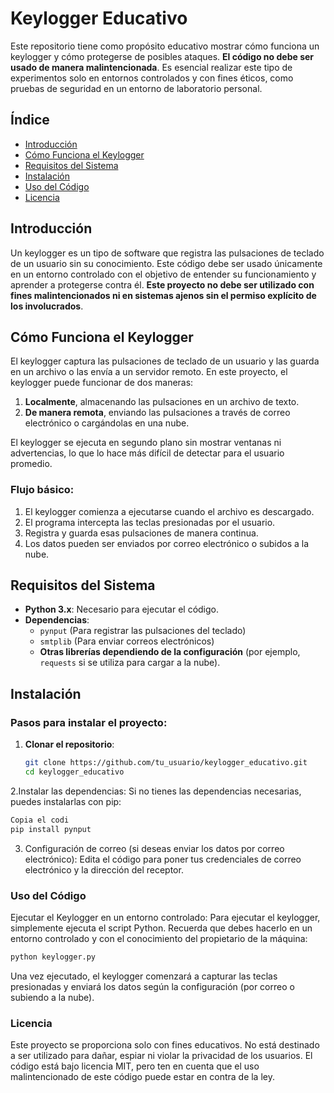 # **Keylogger Educativo**
Este repositorio tiene como propósito educativo mostrar cómo funciona un keylogger y cómo protegerse de posibles ataques. **El código no debe ser usado de manera malintencionada**. Es esencial realizar este tipo de experimentos solo en entornos controlados y con fines éticos, como pruebas de seguridad en un entorno de laboratorio personal.

## **Índice**
- [Introducción](#introducción)
- [Cómo Funciona el Keylogger](#cómo-funciona-el-keylogger)
- [Requisitos del Sistema](#requisitos-del-sistema)
- [Instalación](#instalación)
- [Uso del Código](#uso-del-código)
- [Licencia](#licencia)

## **Introducción**
Un keylogger es un tipo de software que registra las pulsaciones de teclado de un usuario sin su conocimiento. Este código debe ser usado únicamente en un entorno controlado con el objetivo de entender su funcionamiento y aprender a protegerse contra él. **Este proyecto no debe ser utilizado con fines malintencionados ni en sistemas ajenos sin el permiso explícito de los involucrados**.

## **Cómo Funciona el Keylogger**
El keylogger captura las pulsaciones de teclado de un usuario y las guarda en un archivo o las envía a un servidor remoto. En este proyecto, el keylogger puede funcionar de dos maneras:
1. **Localmente**, almacenando las pulsaciones en un archivo de texto.
2. **De manera remota**, enviando las pulsaciones a través de correo electrónico o cargándolas en una nube.

El keylogger se ejecuta en segundo plano sin mostrar ventanas ni advertencias, lo que lo hace más difícil de detectar para el usuario promedio.

### **Flujo básico**:
1. El keylogger comienza a ejecutarse cuando el archivo es descargado.
2. El programa intercepta las teclas presionadas por el usuario.
3. Registra y guarda esas pulsaciones de manera continua.
4. Los datos pueden ser enviados por correo electrónico o subidos a la nube.

## **Requisitos del Sistema**
- **Python 3.x**: Necesario para ejecutar el código.
- **Dependencias**: 
  - `pynput` (Para registrar las pulsaciones del teclado)
  - `smtplib` (Para enviar correos electrónicos)
  - **Otras librerías dependiendo de la configuración** (por ejemplo, `requests` si se utiliza para cargar a la nube).

## **Instalación**

### **Pasos para instalar el proyecto**:

1. **Clonar el repositorio**:
   ```bash
   git clone https://github.com/tu_usuario/keylogger_educativo.git
   cd keylogger_educativo

2.Instalar las dependencias: Si no tienes las dependencias necesarias, puedes instalarlas con pip:

```bash
Copia el codi
pip install pynput
```
3. Configuración de correo (si deseas enviar los datos por correo electrónico):
Edita el código para poner tus credenciales de correo electrónico y la dirección del receptor.

### **Uso del Código**
Ejecutar el Keylogger en un entorno controlado:
Para ejecutar el keylogger, simplemente ejecuta el script Python. Recuerda que debes hacerlo en un entorno controlado y con el conocimiento del propietario de la máquina:

```bash
python keylogger.py
```
Una vez ejecutado, el keylogger comenzará a capturar las teclas presionadas y enviará los datos según la configuración (por correo o subiendo a la nube).

### **Licencia**
Este proyecto se proporciona solo con fines educativos. No está destinado a ser utilizado para dañar, espiar ni violar la privacidad de los usuarios. El código está bajo licencia MIT, pero ten en cuenta que el uso malintencionado de este código puede estar en contra de la ley.

